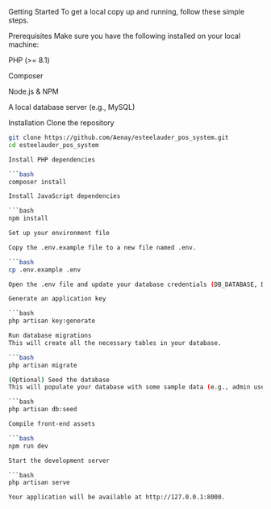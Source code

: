 Getting Started
To get a local copy up and running, follow these simple steps.

Prerequisites
Make sure you have the following installed on your local machine:

PHP (>= 8.1)

Composer

Node.js & NPM

A local database server (e.g., MySQL)

Installation
Clone the repository

```bash
git clone https://github.com/Aenay/esteelauder_pos_system.git
cd esteelauder_pos_system

Install PHP dependencies

```bash
composer install

Install JavaScript dependencies

```bash
npm install

Set up your environment file

Copy the .env.example file to a new file named .env.

```bash
cp .env.example .env

Open the .env file and update your database credentials (DB_DATABASE, DB_USERNAME, DB_PASSWORD).

Generate an application key

```bash
php artisan key:generate

Run database migrations
This will create all the necessary tables in your database.

```bash
php artisan migrate

(Optional) Seed the database
This will populate your database with some sample data (e.g., admin user, sample products).

```bash
php artisan db:seed

Compile front-end assets

```bash
npm run dev

Start the development server

```bash
php artisan serve

Your application will be available at http://127.0.0.1:8000.
